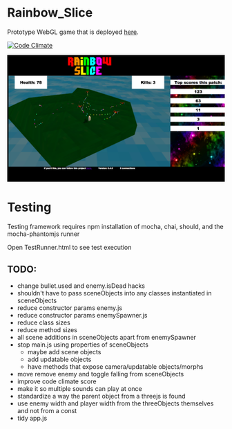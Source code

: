 Rainbow_Slice
=============

Prototype WebGL game that is deployed [here](http://www.rainbowslice.com).

[![Code Climate](https://codeclimate.com/github/SimonHFrost/Rainbow_Slice.png)](https://codeclimate.com/github/SimonHFrost/Rainbow_Slice)

![Image of RainbowSlice](rainbowslice.png)

Testing
=============

Testing framework requires npm installation of mocha, chai, should, and the mocha-phantomjs runner

Open TestRunner.html to see test execution

TODO:
-----

* change bullet.used and enemy.isDead hacks
* shouldn't have to pass sceneObjects into any classes instantiated in sceneObjects
* reduce constructor params enemy.js
* reduce constructor params enemySpawner.js
* reduce class sizes
* reduce method sizes
* all scene additions in sceneObjects apart from enemySpawner
* stop main.js using properties of sceneObjects
	* maybe add scene objects
	* add updatable objects
	* have methods that expose camera/updatable objects/morphs
* move remove enemy and toggle falling from sceneObjects
* improve code climate score
* make it so multiple sounds can play at once
* standardize a way the parent object from a threejs is found
* use enemy width and player width from the threeObjects themselves and not from a const
* tidy app.js